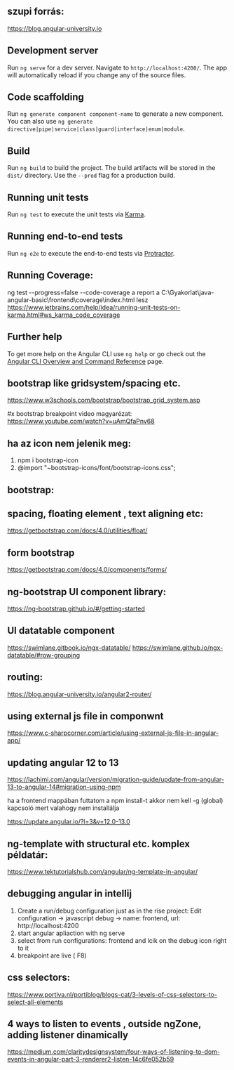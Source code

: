 ## szupi forrás:
  https://blog.angular-university.io

## Development server

Run `ng serve` for a dev server. Navigate to `http://localhost:4200/`. The app will automatically reload if you change any of the source files.

## Code scaffolding

Run `ng generate component component-name` to generate a new component. You can also use `ng generate directive|pipe|service|class|guard|interface|enum|module`.

## Build

Run `ng build` to build the project. The build artifacts will be stored in the `dist/` directory. Use the `--prod` flag for a production build.

## Running unit tests

Run `ng test` to execute the unit tests via [Karma](https://karma-runner.github.io).

## Running end-to-end tests

Run `ng e2e` to execute the end-to-end tests via [Protractor](http://www.protractortest.org/).

## Running Coverage:
ng test --progress=false --code-coverage
a report a C:\Gyakorlat\java-angular-basic\frontend\coverage\index.html lesz
https://www.jetbrains.com/help/idea/running-unit-tests-on-karma.html#ws_karma_code_coverage

## Further help

To get more help on the Angular CLI use `ng help` or go check out the [Angular CLI Overview and Command Reference](https://angular.io/cli) page.

## bootstrap like gridsystem/spacing etc.
https://www.w3schools.com/bootstrap/bootstrap_grid_system.asp

#x bootstrap breakpoint video magyarézat:
  https://www.youtube.com/watch?v=uAmQfaPnv68

## ha az icon nem jelenik meg:
1. npm i bootstrap-icon
2. @import "~bootstrap-icons/font/bootstrap-icons.css";

## bootstrap:
## spacing, floating element , text aligning etc:
https://getbootstrap.com/docs/4.0/utilities/float/

## form bootstrap
https://getbootstrap.com/docs/4.0/components/forms/

## ng-bootstrap UI component library:
https://ng-bootstrap.github.io/#/getting-started

## UI datatable component
https://swimlane.gitbook.io/ngx-datatable/
https://swimlane.github.io/ngx-datatable/#row-grouping

## routing:
https://blog.angular-university.io/angular2-router/

## using external js file in componwnt
https://www.c-sharpcorner.com/article/using-external-js-file-in-angular-app/

## updating angular 12 to 13
https://lachimi.com/angular/version/migration-guide/update-from-angular-13-to-angular-14#migration-using-npm

ha a frontend mappában futtatom a npm install-t akkor nem kell -g (global) kapcsoló mert valahogy nem installálja

https://update.angular.io/?l=3&v=12.0-13.0

## ng-template with structural etc. komplex példatár:
https://www.tektutorialshub.com/angular/ng-template-in-angular/

## debugging angular in intellij
1. Create a run/debug configuration just as in the rise project: Edit configuration -> javascript debug -> name: frontend, url: http://localhost:4200
2. start angular apliaction with ng serve
3. select from run configurations: frontend and lcik on the debug icon right to it
4. breakpoint are live ( F8)

## css selectors:
  https://www.portiva.nl/portiblog/blogs-cat/3-levels-of-css-selectors-to-select-all-elements

## 4 ways to listen to events , outside ngZone, adding listener dinamically
  https://medium.com/claritydesignsystem/four-ways-of-listening-to-dom-events-in-angular-part-3-renderer2-listen-14c6fe052b59


